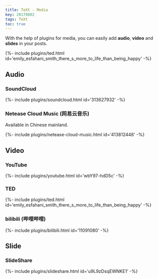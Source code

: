 ```yaml
---
title: TeXt - Media
key: 20170802
tags: TeXt
toc: true
---
```


With the help of plugins for media, you can easily add **audio**, **video** and **slides** in your posts.

<div>{%- include plugins/ted.html id='emily_esfahani_smith_there_s_more_to_life_than_being_happy' -%}</div>

<!--more-->

## Audio

### SoundCloud

<div>{%- include plugins/soundcloud.html id='313627932' -%}</div>

### Netease Cloud Music (网易云音乐)

Available in Chinese mainland.

<div>{%- include plugins/netease-cloud-music.html id='413812448' -%}</div>

## Video

### YouTube

<div>{%- include plugins/youtube.html id='wbY97-hdD5c' -%}</div>

### TED

<div>{%- include plugins/ted.html id='emily_esfahani_smith_there_s_more_to_life_than_being_happy' -%}</div>

### bilibili (哔哩哔哩)

<div>{%- include plugins/bilibili.html id='11091080' -%}</div>

## Slide

### SlideShare

<div>{%- include plugins/slideshare.html id='u9L9zDsqEWNKE1' -%}</div>